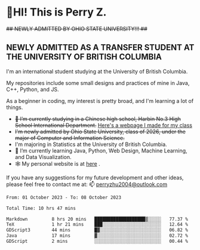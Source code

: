 # 🌄HI! This is Perry Z. <br> #
<s>## NEWLY ADMITTED BY OHIO STATE UNIVERSITY!!! ##</s>
## NEWLY ADMITTED AS A TRANSFER STUDENT AT THE UNIVERSITY OF BRITISH COLUMBIA ##
I'm an international student studying at the University of British Columbia. <br>

My repositories include some small designs and practices of mine in Java, C++, Python, and JS. <br>

As a beginner in coding, my interest is pretty broad, and I'm learning a lot of things. <br>
- <s>🔭 I’m currently studying in a Chinese high school, Harbin No.3 High School International Department.</s> [Here's a webpage I made for my class](https://perry2004.github.io/weirdos/)
- <s> I'm newly admitted by Ohio State University, class of 2026, under the major of Computer and Information Science. </s>
- I'm majoring in Statistics at the University of British Columbia. 
- 🌱 I’m currently learning Java, Python, Web Design, Machine Learning, and Data Visualization. 
- 🕸️ My personal website is at <a href="https://zhu-yp.cn">here</a> .  

If you have any suggestions for my future development and other ideas, please feel free to contact me at: 📫 [perryzhu2004@outlook.com](mailto:perryzhu2004@outlook.com)

<!--START_SECTION:waka-->

```txt
From: 01 October 2023 - To: 08 October 2023

Total Time: 10 hrs 47 mins

Markdown         8 hrs 20 mins   ███████████████████▒░░░░░   77.37 %
TeX              1 hr 21 mins    ███░░░░░░░░░░░░░░░░░░░░░░   12.64 %
GDScript3        44 mins         █▓░░░░░░░░░░░░░░░░░░░░░░░   06.82 %
Java             17 mins         ▓░░░░░░░░░░░░░░░░░░░░░░░░   02.72 %
GDScript         2 mins          ░░░░░░░░░░░░░░░░░░░░░░░░░   00.44 %
```

<!--END_SECTION:waka-->

